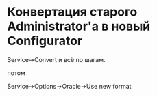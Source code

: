 # Конвертация старого Administrator'a в новый Configurator

Service-&gt;Convert и всё по шагам.

потом

Service-&gt;Options-&gt;Oracle-&gt;Use new format

